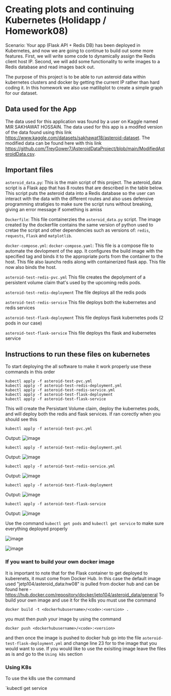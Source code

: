 # Creating plots and continuing Kubernetes (Holidapp / Homework08)
Scenario: Your app (Flask API + Redis DB) has been deployed in Kubernetes, and now we are going to continue to build out some more features. First, we will write some code to dynamically assign the Redis client host IP. Second, we will add some functionality to write images to a Redis database and read images back out.

The purpose of this project is to be able to run asteroid data within kubernetes clusters and docker by getting the current IP rather than hard coding it. In this homework we also use matlibplot to create a simple graph for our dataset.

## Data used for the App 
The data used for this application was found by a user on Kaggle named MIR SAKHAWAT HOSSAIN. The data used for this app is a modifed version of the data found using this link https://www.kaggle.com/datasets/sakhawat18/asteroid-dataset. The modified data can be found here with this link https://github.com/TreyGower7/AsteroidDataProject/blob/main/ModifiedAsteroidData.csv.

## Important files

`asteroid_data.py`: This is the main script of this project. The asteroid_data script is a Flask app that has 8 routes that are described in the table below. This script puts the asteroid data into a Redis database so the user can interact with the data with the different routes and also uses defensive programming stratigies to make sure the script runs without breaking, giving an error message if something is amiss

`Dockerfile`: This file containerzies the `asteroid_data.py` script. The image created by the dockerfile contains the same version of python used to cretae the script and other dependencies such as versions of: `redis`, `requests`, `Flask` and `matplotlib`. 

`docker-compose.yml`: `docker-compose.yaml`: This file is a compose file to automate the devlopment of the app. It configures the build image with the specified tag and binds it to the appropriate ports from the container to the host. This file also launchs redis along with containerized flask app. This file now also binds the host. 

`asteroid-test-redis-pvc.yml` This file creates the depolyment of a persistent volume claim that's used by the upcoming redis pods. 

`asteroid-test-redis-deployment` The file deploys all the redis pods

`asteroid-test-redis-service` This file deploys both the kubernetes and redis services 

`asteroid-test-flask-deployment` This file deploys flask kubernetes pods (2 pods in our case)

`asteroid-test-flask-service` This file deploys ths flask and kubernetes service

## Instructions to run these files on kubernetes 

To start deploying the all software to make it work properly use these commands in this order

```
kubectl apply -f asteroid-test-pvc.yml
kubectl apply -f asteroid-test-redis-deployment.yml
kubectl apply -f asteroid-test-redis-service.yml
kubectl apply -f asteroid-test-flask-deployment
kubectl apply -f asteroid-test-flask-service
```
This will create the Persistant Volume claim, deploy the kubernetes pods, and will deploy both the redis and flask services. If ran corectly when you should see this 

```
kubectl apply -f asteroid-test-pvc.yml
```
Output: 
![image](https://user-images.githubusercontent.com/122917623/231303331-28502b1c-36fe-456d-a3d3-e99c6284a742.png)

```
kubectl apply -f asteroid-test-redis-deployment.yml
```
Output: 
![image](https://user-images.githubusercontent.com/122917623/231303536-fdaf2c0e-1dd1-4143-afaa-30bd790baf60.png)

```
kubectl apply -f asteroid-test-redis-service.yml
```
Output: 
![image](https://user-images.githubusercontent.com/122917623/231303790-cf75c361-87cd-4ffd-afc4-f893a200c19a.png)

```
kubectl apply -f asteroid-test-flask-deployment
```
Output: 
![image](https://user-images.githubusercontent.com/122917623/231304056-25a71f1d-08a5-4e16-9c3e-ac062f2be9ae.png)

```
kubectl apply -f asteroid-test-flask-service
```
Output: 
![image](https://user-images.githubusercontent.com/122917623/231304240-ffae2364-71d6-455d-be65-db164da1b74c.png)

Use the command `kubectl get pods` and `kubectl get service` to make sure everything deployed properly 

![image](https://user-images.githubusercontent.com/122917623/231304420-9d4e2006-62d6-444c-a54f-badd54fcb44c.png)

![image](https://user-images.githubusercontent.com/122917623/231304473-d6508234-8e4c-4548-a665-faaa9de7cd21.png)

### If you want to build your own docker image 
It is important to note that for the Flask container to get deployed to kuberenets, it must come from Docker Hub. In this case the default image used "jetp104/asteroid_data:hw08" is pulled from docker hub and can be found here - https://hub.docker.com/repository/docker/jetp104/asteroid_data/general
To build your own image and use it for the k8s you must use the command 

`docker build -t <dockerhubusername>/<code>:<version> .`

you must then push your image by using the command 

`docker push <dockerhubusername>/<code>:<version>`

and then once the image is pushed to docker hub go into the file `asteroid-test-flask-deployment.yml` and change line 23 for to the image that you would want to use. If you would like to use the exisiting image leave the files as is and go to the `Using k8s` section

### Using K8s 
To use the k8s use the command 

`kubectl get service







